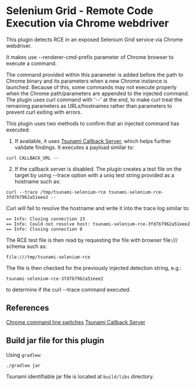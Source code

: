 # Selenium Grid - Remote Code Execution via Chrome webdriver

This plugin detects RCE in an exposed Selenium Grid service via Chrome webdriver.

It makes use --renderer-cmd-prefix parameter of Chrome browser to execute a command.

The command provided within this parameter is added before the path to Chrome 
binary and its parameters when a new Chrome instance is launched. 
Because of this, some commands may not execute properly when the Chrome path/parameters 
are appended to the injected command. 
The plugin uses curl command with '--' at the end, to make curl treat the remaining 
parameters as URLs/hostnames rather than parameters to prevent curl exiting with errors.


This plugin uses two methods to confirm that an injected command has executed:

1. If available, it uses  [Tsunami Callback Server](https://github.com/google/tsunami-security-scanner-callback-server),
which helps further validate findings. It executes a payload similar to:

`curl CALLBACK_URL -- `


2. If the callback server is disabled. The plugin creates a test file on the target
by using --trace option with a uniq test string provided as a hostname such as:

`curl --trace /tmp/tsunami-selenium-rce tsunami-selenium-rce-3fd7b7962a51eee2 --`

Curl will fail to resolve the hostname and write it into the trace log similar to:

```
== Info: Closing connection 23
== Info: Could not resolve host: tsunami-selenium-rce-3fd7b7962a51eee2
== Info: Closing connection 0
```

The RCE test file is then read by requesting the file with browser file:/// schema such as:

`file:///tmp/tsunami-selenium-rce`

The file is then checked for the previously injected detection string, e.g.:

`tsunami-selenium-rce-3fd7b7962a51eee2`

to determine if the curl --trace command executed.

## References

[Chrome command line switches](https://peter.sh/experiments/chromium-command-line-switches/)
[Tsunami Callback Server](https://github.com/google/tsunami-security-scanner-callback-server)


## Build jar file for this plugin

Using `gradlew`:

```shell
./gradlew jar
```

Tsunami identifiable jar file is located at `build/libs` directory.
